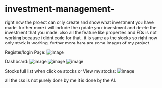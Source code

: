 # investment-management-
right now the project can only create and show what investment you have made.
further more i will include the update your investment and delete the investment that you made.
also all the feature like properties and FDs is not working because i didnt code for that . it is same as the stocks so right now only stock is working.
further more here are some images of my project.

Register/login Page:
![image](https://github.com/user-attachments/assets/00e894dd-3e52-41f5-b712-68f9381aa44c)

Dashboard:
![image](https://github.com/user-attachments/assets/7870f461-13b3-4e90-823d-b1634e6b7fba)
![image](https://github.com/user-attachments/assets/e00fe976-e796-4c7c-a686-bfc3cdb35c4d)
![image](https://github.com/user-attachments/assets/037bc665-286e-4c57-b834-8a68c902fd0d)

Stocks full list when click on stocks or View my stocks:
![image](https://github.com/user-attachments/assets/d8dcdca2-1c6f-43c4-9ebc-eaf2f0575416)


all the css is not purely done by me it is done by the AI.



